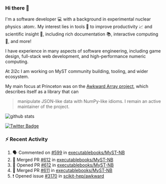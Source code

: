 ### Hi there 👋 

I'm a software developer 💻 with a background in experimental nuclear physics :atom:. My interest lies in tools :wrench: to improve productivity :chart_with_upwards_trend: and scientific insight :telescope:, including rich documentation 📚, interactive computing 🧮, and more! 

I have experience in many aspects of software engineering, including game design, full-stack web development, and high-performance numeric computing. 

At 2i2c I am working on MyST community building, tooling, and wider ecosystem. 

My main focus at Princeton was on the [Awkward Array project](awkward-array.org/), which describes itself as a library that can 
> manipulate JSON-like data with NumPy-like idioms. I remain an active maintainer of the project. 

![github stats](https://github-readme-stats.vercel.app/api?username=agoose77&show_icons=true&hide_rank=true&hide_title=true&bg_color=30,e76445,904e95&text_color=efe3ec&icon_color=efe3ec)
<!--
**agoose77/agoose77** is a ✨ _special_ ✨ repository because its `README.md` (this file) appears on your GitHub profile.

Here are some ideas to get you started:

- 🔭 I’m currently working on ...
- 🌱 I’m currently learning ...
- 👯 I’m looking to collaborate on ...
- 🤔 I’m looking for help with ...
- 💬 Ask me about ...
- 📫 How to reach me: ...
- 😄 Pronouns: ...
- ⚡ Fun fact: ...
-->

[![Twitter Badge](https://img.shields.io/twitter/follow/agoose77?style=flat-square&logo=Twitter&logoColor=white&color=cornflowerblue)](https://twitter.com/agoose77)

### :zap: Recent Activity

<!--START_SECTION:activity-->
1. 🗣 Commented on [#599](https://github.com/executablebooks/MyST-NB/pull/599#issuecomment-2194450038) in [executablebooks/MyST-NB](https://github.com/executablebooks/MyST-NB)
2. 🎉 Merged PR [#612](https://github.com/executablebooks/MyST-NB/pull/612) in [executablebooks/MyST-NB](https://github.com/executablebooks/MyST-NB)
3. 💪 Opened PR [#612](https://github.com/executablebooks/MyST-NB/pull/612) in [executablebooks/MyST-NB](https://github.com/executablebooks/MyST-NB)
4. 🎉 Merged PR [#611](https://github.com/executablebooks/MyST-NB/pull/611) in [executablebooks/MyST-NB](https://github.com/executablebooks/MyST-NB)
5. ❗ Opened issue [#3170](https://github.com/scikit-hep/awkward/issues/3170) in [scikit-hep/awkward](https://github.com/scikit-hep/awkward)
<!--END_SECTION:activity-->
